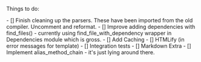 Things to do:

- [] Finish cleaning up the parsers. These have been imported from the old compiler. Uncomment and reformat.
- [] Improve adding dependencies with find_files() - currently using find_file_with_dependency wrapper in Dependencies module which is gross.
- [] Add Caching
- [] HTMLify (in error messages for template)
- [] Integration tests
- [] Markdown Extra
- [] Implement alias_method_chain - it's just lying around there.